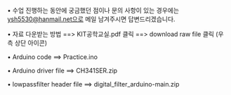 • 수업 진행하는 동안에 궁금했던 점이나 문의 사항이 있는 경우에는 ysh5530@hanmail.net으로 메일 남겨주시면 답변드리겠습니다.



• 자료 다운받는 방법
==> KIT공학교실.pdf 클릭
==> download raw file 클릭 (우측 상단 아이콘)





• Arduino code
==> Practice.ino

• Arduino driver file
==> CH341SER.zip

• lowpassfilter header file
==> digital_filter_arduino-main.zip
